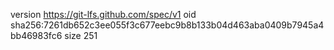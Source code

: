 version https://git-lfs.github.com/spec/v1
oid sha256:7261db652c3ee055f3c677eebc9b8b133b04d463aba0409b7945a4bb46983fc6
size 251
